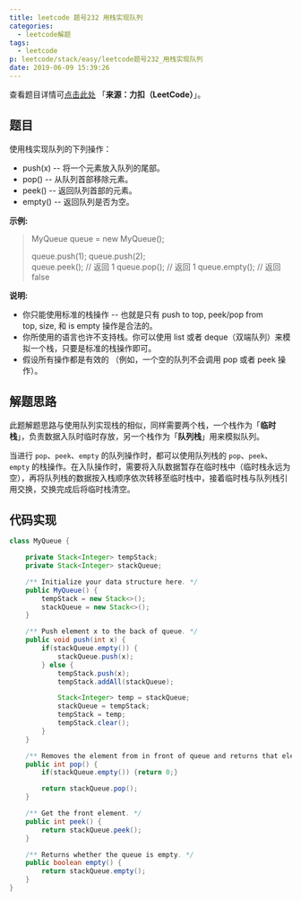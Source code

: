 ```yaml
---
title: leetcode 题号232 用栈实现队列
categories:
  - leetcode解题
tags:
  - leetcode
p: leetcode/stack/easy/leetcode题号232_用栈实现队列
date: 2019-06-09 15:39:26
---
```


查看题目详情可[点击此处](https://leetcode-cn.com/problems/implement-queue-using-stacks/submissions/) 「**来源：力扣（LeetCode）**」。
## 题目

使用栈实现队列的下列操作：

- push(x) -- 将一个元素放入队列的尾部。
- pop() -- 从队列首部移除元素。
- peek() -- 返回队列首部的元素。
- empty() -- 返回队列是否为空。

**示例:**

> MyQueue queue = new MyQueue();
>
> queue.push(1);
queue.push(2);  
queue.peek();  // 返回 1
queue.pop();   // 返回 1
queue.empty(); // 返回 false

**说明:**

- 你只能使用标准的栈操作 -- 也就是只有 push to top, peek/pop from top, size, 和 is empty 操作是合法的。
- 你所使用的语言也许不支持栈。你可以使用 list 或者 deque（双端队列）来模拟一个栈，只要是标准的栈操作即可。
- 假设所有操作都是有效的 （例如，一个空的队列不会调用 pop 或者 peek 操作）。

## 解题思路

此题解题思路与使用队列实现栈的相似，同样需要两个栈，一个栈作为「**临时栈**」，负责数据入队时临时存放，另一个栈作为「**队列栈**」用来模拟队列。

当进行 `pop`、`peek`、`empty` 的队列操作时，都可以使用队列栈的 `pop`、`peek`、`empty` 的栈操作。在入队操作时，需要将入队数据暂存在临时栈中（临时栈永远为空），再将队列栈的数据按入栈顺序依次转移至临时栈中，接着临时栈与队列栈引用交换，交换完成后将临时栈清空。

## 代码实现

```java
class MyQueue {

    private Stack<Integer> tempStack;
    private Stack<Integer> stackQueue;

    /** Initialize your data structure here. */
    public MyQueue() {
        tempStack = new Stack<>();
        stackQueue = new Stack<>();
    }

    /** Push element x to the back of queue. */
    public void push(int x) {
        if(stackQueue.empty()) {
            stackQueue.push(x);
        } else {
            tempStack.push(x);
            tempStack.addAll(stackQueue);

            Stack<Integer> temp = stackQueue;
            stackQueue = tempStack;
            tempStack = temp;
            tempStack.clear();
        }
    }

    /** Removes the element from in front of queue and returns that element. */
    public int pop() {
        if(stackQueue.empty()) {return 0;}

        return stackQueue.pop();
    }

    /** Get the front element. */
    public int peek() {
        return stackQueue.peek();
    }

    /** Returns whether the queue is empty. */
    public boolean empty() {
        return stackQueue.empty();
    }
}
```
